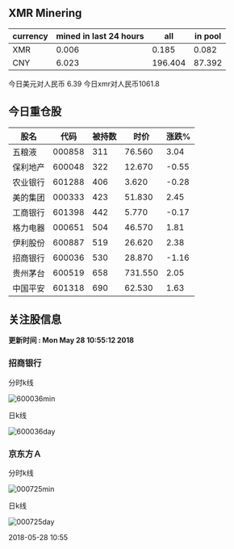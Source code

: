 ## XMR Minering

|currency|mined in last 24 hours|all|in pool|
|---|---|---|---|
|XMR|0.006|0.185|0.082|
|CNY|6.023|196.404|87.392|

今日美元对人民币 6.39	今日xmr对人民币1061.8


## 今日重仓股 

|股名|代码|被持数|时价|涨跌%|
|---|---|---|---|---|
|五粮液|000858|311|76.560|3.04|
|保利地产|600048|322|12.670|-0.55|
|农业银行|601288|406|3.620|-0.28|
|美的集团|000333|423|51.830|2.45|
|工商银行|601398|442|5.770|-0.17|
|格力电器|000651|504|46.570|1.81|
|伊利股份|600887|519|26.620|2.38|
|招商银行|600036|530|28.870|-1.16|
|贵州茅台|600519|658|731.550|2.05|
|中国平安|601318|690|62.530|1.63|

## 关注股信息
**更新时间 : Mon May 28 10:55:12 2018**
### 招商银行 
分时k线

![600036min](http://image.sinajs.cn/newchart/min/n/sh600036.gif)

日k线

![600036day](http://image.sinajs.cn/newchart/daily/n/sh600036.gif)

### 京东方Ａ 
分时k线

![000725min](http://image.sinajs.cn/newchart/min/n/sz000725.gif)

日k线

![000725day](http://image.sinajs.cn/newchart/daily/n/sz000725.gif)

2018-05-28 10:55